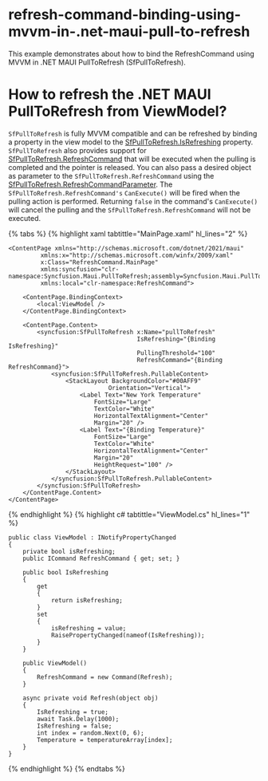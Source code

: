 # refresh-command-binding-using-mvvm-in-.net-maui-pull-to-refresh
This example demonstrates about how to bind the RefreshCommand using MVVM in .NET MAUI PullToRefresh (SfPullToRefresh).

# How to refresh the .NET MAUI PullToRefresh from ViewModel?

`SfPullToRefresh` is fully MVVM compatible and can be refreshed by binding a property in the view model to the [SfPullToRefresh.IsRefreshing]() property.
`SfPullToRefresh` also provides support for [SfPullToRefresh.RefreshCommand]() that will be executed when the pulling is completed and the pointer is released.  You can also pass a desired object as parameter to the `SfPullToRefresh.RefreshCommand` using the [SfPullToRefresh.RefreshCommandParameter]().
The `SfPullToRefresh.RefreshCommand's` `CanExecute()` will be fired when the pulling action is performed. Returning `false` in the command's `CanExecute()` will cancel the pulling and the `SfPullToRefresh.RefreshCommand` will not be executed.

{% tabs %}
{% highlight xaml tabtittle="MainPage.xaml" hl_lines="2" %}

    <ContentPage xmlns="http://schemas.microsoft.com/dotnet/2021/maui"
             xmlns:x="http://schemas.microsoft.com/winfx/2009/xaml"
             x:Class="RefreshCommand.MainPage"
             xmlns:syncfusion="clr-namespace:Syncfusion.Maui.PullToRefresh;assembly=Syncfusion.Maui.PullToRefresh"
             xmlns:local="clr-namespace:RefreshCommand">

        <ContentPage.BindingContext>
            <local:ViewModel />
        </ContentPage.BindingContext>

        <ContentPage.Content>
            <syncfusion:SfPullToRefresh x:Name="pullToRefresh"
                                        IsRefreshing="{Binding IsRefreshing}"
                                        PullingThreshold="100"
                                        RefreshCommand="{Binding RefreshCommand}">
                <syncfusion:SfPullToRefresh.PullableContent>
                    <StackLayout BackgroundColor="#00AFF9"
                                Orientation="Vertical">
                        <Label Text="New York Temperature"
                            FontSize="Large"
                            TextColor="White"
                            HorizontalTextAlignment="Center"
                            Margin="20" />
                        <Label Text="{Binding Temperature}"
                            FontSize="Large"
                            TextColor="White"
                            HorizontalTextAlignment="Center"
                            Margin="20"
                            HeightRequest="100" />
                    </StackLayout>
                </syncfusion:SfPullToRefresh.PullableContent>
            </syncfusion:SfPullToRefresh>
        </ContentPage.Content>
    </ContentPage>

{% endhighlight %}
{% highlight c# tabtittle="ViewModel.cs" hl_lines="1" %}

    public class ViewModel : INotifyPropertyChanged
    {
        private bool isRefreshing;
        public ICommand RefreshCommand { get; set; }

        public bool IsRefreshing
        {
            get
            {
                return isRefreshing;
            }
            set
            {
                isRefreshing = value;
                RaisePropertyChanged(nameof(IsRefreshing));
            }
        }

        public ViewModel()
        {
            RefreshCommand = new Command(Refresh);
        }

        async private void Refresh(object obj)
        {
            IsRefreshing = true;
            await Task.Delay(1000);
            IsRefreshing = false;
            int index = random.Next(0, 6);
            Temperature = temperatureArray[index];
        }
    }

{% endhighlight %}
{% endtabs %}
